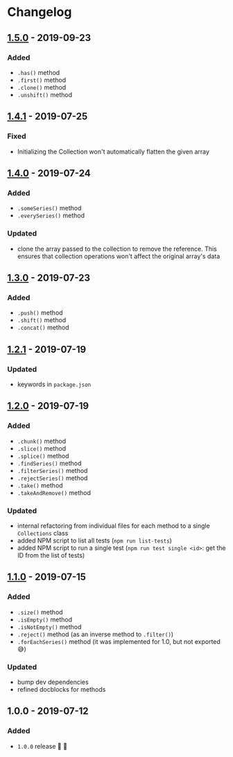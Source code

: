 # Changelog


## [1.5.0](https://github.com/superchargejs/collections/compare/v1.4.1...v1.5.0) - 2019-09-23

### Added
- `.has()` method
- `.first()` method
- `.clone()` method
- `.unshift()` method


## [1.4.1](https://github.com/superchargejs/collections/compare/v1.4.0...v1.4.1) - 2019-07-25

### Fixed
- Initializing the Collection won't automatically flatten the given array


## [1.4.0](https://github.com/superchargejs/collections/compare/v1.3.0...v1.4.0) - 2019-07-24

### Added
- `.someSeries()` method
- `.everySeries()` method

### Updated
- clone the array passed to the collection to remove the reference. This ensures that collection operations won't affect the original array's data


## [1.3.0](https://github.com/superchargejs/collections/compare/v1.2.1...v1.3.0) - 2019-07-23

### Added
- `.push()` method
- `.shift()` method
- `.concat()` method


## [1.2.1](https://github.com/superchargejs/collections/compare/v1.2.0...v1.2.1) - 2019-07-19

### Updated
- keywords in `package.json`


## [1.2.0](https://github.com/superchargejs/collections/compare/v1.1.0...v1.2.0) - 2019-07-19

### Added
- `.chunk()` method
- `.slice()` method
- `.splice()` method
- `.findSeries()` method
- `.filterSeries()` method
- `.rejectSeries()` method
- `.take()` method
- `.takeAndRemove()` method

### Updated
- internal refactoring from individual files for each method to a single `Collections` class
- added NPM script to list all tests (`npm run list-tests`)
- added NPM script to run a single test (`npm run test single <id>`: get the ID from the list of tests)


## [1.1.0](https://github.com/superchargejs/collections/compare/v1.0.0...v1.1.0) - 2019-07-15

### Added
- `.size()` method
- `.isEmpty()` method
- `.isNotEmpty()` method
- `.reject()` method (as an inverse method to `.filter()`)
- `.forEachSeries()` method (it was implemented for 1.0, but not exported 😅)

### Updated
- bump dev dependencies
- refined docblocks for methods


## 1.0.0 - 2019-07-12

### Added
- `1.0.0` release 🚀 🎉
